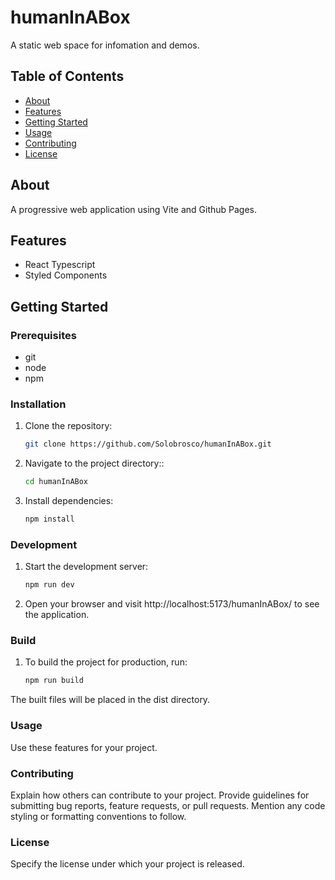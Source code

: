 # humanInABox

A static web space for infomation and demos.

## Table of Contents

- [About](#about)
- [Features](#features)
- [Getting Started](#getting-started)
- [Usage](#usage)
- [Contributing](#contributing)
- [License](#license)

## About

A progressive web application using Vite and Github Pages.

## Features

- React Typescript
- Styled Components

## Getting Started

### Prerequisites

- git
- node
- npm

### Installation

1. Clone the repository:

   ```bash
   git clone https://github.com/Solobrosco/humanInABox.git

2. Navigate to the project directory::

   ```bash
   cd humanInABox

3. Install dependencies:

   ```bash
   npm install

### Development

1. Start the development server:

   ```bash
   npm run dev

2. Open your browser and visit http://localhost:5173/humanInABox/ to see the application.

### Build

1. To build the project for production, run:

   ```bash
   npm run build

The built files will be placed in the dist directory.

### Usage

Use these features for your project. 

### Contributing

Explain how others can contribute to your project. Provide guidelines for submitting bug reports, feature requests, or pull requests. Mention any code styling or formatting conventions to follow.

### License

Specify the license under which your project is released.

<!-- template from chatGPT -->
